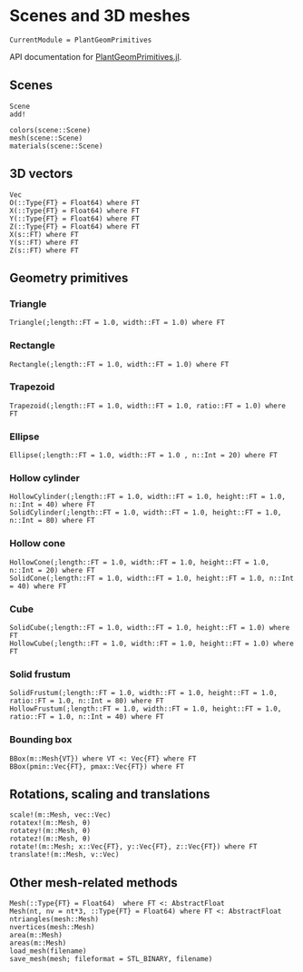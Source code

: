 
# Scenes and 3D meshes

```@meta
CurrentModule = PlantGeomPrimitives
```
API documentation for [PlantGeomPrimitives.jl](https://github.com/VirtualPlantLab/PlantGeomPrimitives.jl).

## Scenes

```@docs
Scene
add!
```

```@docs
colors(scene::Scene)
mesh(scene::Scene)
materials(scene::Scene)
```

## 3D vectors

```@docs
Vec
O(::Type{FT} = Float64) where FT
X(::Type{FT} = Float64) where FT
Y(::Type{FT} = Float64) where FT
Z(::Type{FT} = Float64) where FT
X(s::FT) where FT
Y(s::FT) where FT
Z(s::FT) where FT
```

## Geometry primitives

### Triangle

```@docs
Triangle(;length::FT = 1.0, width::FT = 1.0) where FT
```

### Rectangle

```@docs
Rectangle(;length::FT = 1.0, width::FT = 1.0) where FT
```

### Trapezoid

```@docs
Trapezoid(;length::FT = 1.0, width::FT = 1.0, ratio::FT = 1.0) where FT
```

### Ellipse

```@docs
Ellipse(;length::FT = 1.0, width::FT = 1.0 , n::Int = 20) where FT
```

### Hollow cylinder

```@docs
HollowCylinder(;length::FT = 1.0, width::FT = 1.0, height::FT = 1.0, n::Int = 40) where FT
SolidCylinder(;length::FT = 1.0, width::FT = 1.0, height::FT = 1.0, n::Int = 80) where FT
```

### Hollow cone

```@docs
HollowCone(;length::FT = 1.0, width::FT = 1.0, height::FT = 1.0, n::Int = 20) where FT
SolidCone(;length::FT = 1.0, width::FT = 1.0, height::FT = 1.0, n::Int = 40) where FT
```

### Cube

```@docs
SolidCube(;length::FT = 1.0, width::FT = 1.0, height::FT = 1.0) where FT
HollowCube(;length::FT = 1.0, width::FT = 1.0, height::FT = 1.0) where FT
```

### Solid frustum

```@docs
SolidFrustum(;length::FT = 1.0, width::FT = 1.0, height::FT = 1.0, ratio::FT = 1.0, n::Int = 80) where FT
HollowFrustum(;length::FT = 1.0, width::FT = 1.0, height::FT = 1.0, ratio::FT = 1.0, n::Int = 40) where FT
```

### Bounding box

```@docs
BBox(m::Mesh{VT}) where VT <: Vec{FT} where FT
BBox(pmin::Vec{FT}, pmax::Vec{FT}) where FT
```

## Rotations, scaling and translations

```@docs
scale!(m::Mesh, vec::Vec)
rotatex!(m::Mesh, θ)
rotatey!(m::Mesh, θ)
rotatez!(m::Mesh, θ)
rotate!(m::Mesh; x::Vec{FT}, y::Vec{FT}, z::Vec{FT}) where FT
translate!(m::Mesh, v::Vec)
```

## Other mesh-related methods

```@docs
Mesh(::Type{FT} = Float64)  where FT <: AbstractFloat
Mesh(nt, nv = nt*3, ::Type{FT} = Float64) where FT <: AbstractFloat
ntriangles(mesh::Mesh)
nvertices(mesh::Mesh)
area(m::Mesh)
areas(m::Mesh)
load_mesh(filename)
save_mesh(mesh; fileformat = STL_BINARY, filename)
```

